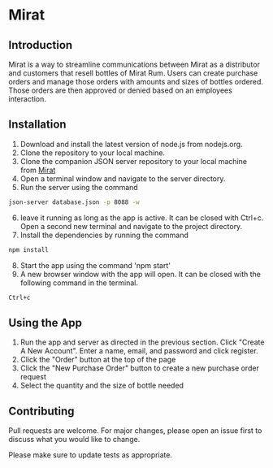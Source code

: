 # Mirat

## Introduction

Mirat is a way to streamline communications between Mirat as a distributor and customers that resell bottles of Mirat Rum. Users can create purchase orders and manage those orders with amounts and sizes of bottles ordered. Those orders are then approved or denied based on an employees interaction.

## Installation

1. Download and install the latest version of node.js from nodejs.org.
2. Clone the repository to your local machine.
3. Clone the companion JSON server repository to your local machine from [Mirat](https://github.com/LincolnKeesecker/mirat)
4. Open a terminal window and navigate to the server directory.
5. Run the server using the command 
```bash
json-server database.json -p 8088 -w
```
6. leave it running as long as the app is active. It can be closed with Ctrl+c.
Open a second new terminal and navigate to the project directory.
7. Install the dependencies by running the command
```bash
npm install
```
8. Start the app using the command 'npm start'
9. A new browser window with the app will open. It can be closed with the following command in the terminal.

```bash
Ctrl+c
```

## Using the App

1. Run the app and server as directed in the previous section. Click "Create A New Account". Enter a name, email, and password and click register.
2. Click the "Order" button at the top of the page
3. Click the "New Purchase Order" button to create a new purchase order request
4. Select the quantity and the size of bottle needed


## Contributing

Pull requests are welcome. For major changes, please open an issue first
to discuss what you would like to change.

Please make sure to update tests as appropriate.